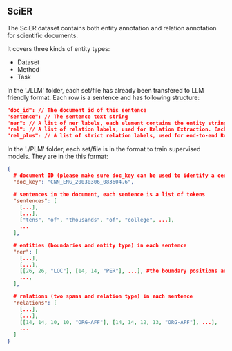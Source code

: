## SciER

The SciER dataset contains both entity annotation and relation annotation for scientific documents.


It covers three kinds of entity types:
- Dataset
- Method
- Task


In the './LLM' folder, each set/file has already been transfered to LLM friendly format.
Each row is a sentence and has following structure:

```json
"doc_id": // The document id of this sentence
"sentence": // The sentence text string
"ner": // A list of ner labels, each element contains the entity string and its entity type. E.g., ["Entity String", "Entity Type"] such as ['feature extraction mechanisms', 'Method']
"rel": // A list of relation labels, used for Relation Extraction. Each element is a triplet, e.g., [Subject Entity, Relation Type, Object Entity], such as ['attention', 'Part-Of', 'recurrent neural networks']
"rel_plus": // A list of strict relation labels, used for end-to-end Relation Extraction. Each element is a triplet, e.g., [Subject Entity:Entity Type, Relation Type, Object Entity:Entity Type], such as ['attention:Method', 'Part-Of', 'recurrent neural networks:Method']
```


In the './PLM' folder, each set/file is in the format to train supervised models. They are in the this format:

```json
{
  # document ID (please make sure doc_key can be used to identify a certain document)
  "doc_key": "CNN_ENG_20030306_083604.6",

  # sentences in the document, each sentence is a list of tokens
  "sentences": [
    [...],
    [...],
    ["tens", "of", "thousands", "of", "college", ...],
    ...
  ],

  # entities (boundaries and entity type) in each sentence
  "ner": [
    [...],
    [...],
    [[26, 26, "LOC"], [14, 14, "PER"], ...], #the boundary positions are indexed in the document level
    ...,
  ],

  # relations (two spans and relation type) in each sentence
  "relations": [
    [...],
    [...],
    [[14, 14, 10, 10, "ORG-AFF"], [14, 14, 12, 13, "ORG-AFF"], ...],
    ...
  ]
}

```